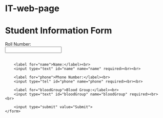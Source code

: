 # IT-web-page
<!DOCTYPE html>
<html lang="en">
<head>
    <meta charset="UTF-8">
    <meta name="viewport" content="width=device-width, initial-scale=1.0">
    <title>Student Information Form</title>
</head>
<body>
    <h1>Student Information Form</h1>
    <form action="#" method="post">
        <label for="rollNumber">Roll Number:</label><br>
        <input type="text" id="rollNumber" name="rollNumber" required><br><br>
        
        <label for="name">Name:</label><br>
        <input type="text" id="name" name="name" required><br><br>
        
        <label for="phone">Phone Number:</label><br>
        <input type="tel" id="phone" name="phone" required><br><br>
        
        <label for="bloodGroup">Blood Group:</label><br>
        <input type="text" id="bloodGroup" name="bloodGroup" required><br><br>
        
        <input type="submit" value="Submit">
    </form>
</body>
</html>
